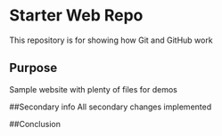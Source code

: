# Starter Web Repo

This repository is for showing how Git and GitHub work

## Purpose

Sample website with plenty of files for demos

##Secondary info 
All secondary changes implemented

##Conclusion